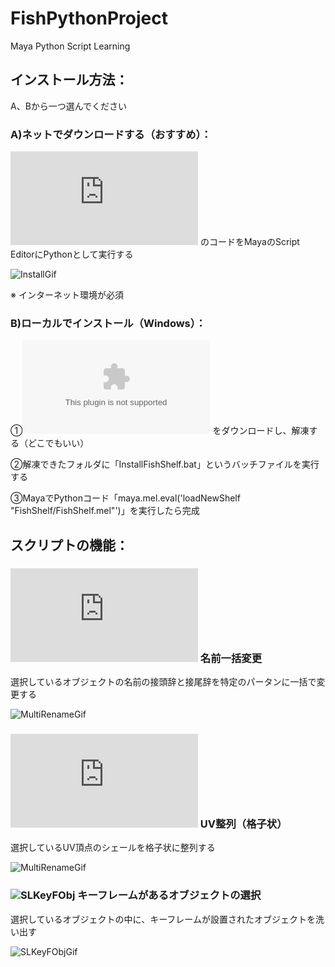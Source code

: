 # FishPythonProject
Maya Python Script Learning

## インストール方法：

A、Bから一つ選んでください

### A)ネットでダウンロードする（おすすめ）：

![Construct](https://raw.githubusercontent.com/Julian-Fish/FishPythonProject/master/maya%20script/py/Construct.py)
のコードをMayaのScript EditorにPythonとして実行する

![InstallGif](https://raw.githubusercontent.com/Julian-Fish/FishPythonProject/master/gif/Construct/install.gif)

※ インターネット環境が必須

### B)ローカルでインストール（Windows）：

①![Zipファイル](https://github.com/Julian-Fish/FishPythonProject/raw/master/maya%20script/WindowsInstall.zip)
をダウンロードし、解凍する（どこでもいい）

②解凍できたフォルダに「InstallFishShelf.bat」というバッチファイルを実行する

③MayaでPythonコード「maya.mel.eval('loadNewShelf "FishShelf/FishShelf.mel"')」を実行したら完成

<!-- ![install_local](https://raw.githubusercontent.com/Julian-Fish/FishPythonProject/master/gif/install/install_local.png) -->

## スクリプトの機能：

### ![MultiRename](https://raw.githubusercontent.com/Julian-Fish/FishPythonProject/master/maya%20script/py/multiRename.py) 名前一括変更

選択しているオブジェクトの名前の接頭辞と接尾辞を特定のパータンに一括で変更する

![MultiRenameGif](https://raw.githubusercontent.com/Julian-Fish/FishPythonProject/master/gif/multiRename/multiRename.gif)

### ![UVAlign](https://raw.githubusercontent.com/Julian-Fish/FishPythonProject/master/maya%20script/py/UVAlignVer2.py) UV整列（格子状）

選択しているUV頂点のシェールを格子状に整列する

![MultiRenameGif](https://raw.githubusercontent.com/Julian-Fish/FishPythonProject/master/gif/UVAlign/UVAlign.gif)

### ![SLKeyFObj]() キーフレームがあるオブジェクトの選択

選択しているオブジェクトの中に、キーフレームが設置されたオブジェクトを洗い出す

![SLKeyFObjGif](https://github.com/Julian-Fish/FishPythonProject/blob/master/gif/SLKeyFObj/SLKeyFObj.gif)
<!--
### ![Construct](https://raw.githubusercontent.com/Julian-Fish/FishPythonProject/master/maya%20script/py/Construct.py) シェルフの更新

シェルフを更新する

※ インターネット環境が必須

![ConstructGif](https://raw.githubusercontent.com/Julian-Fish/FishPythonProject/master/gif/Construct/construct.gif)
-->
